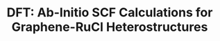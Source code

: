 ---
style: style3
image_path: images/graphene.jpeg
path: generic.html 
title: DFT&#58; Ab-Initio SCF Calculations for Graphene-RuCl Heterostructures
caption: Using Quantum Espresso, found
---